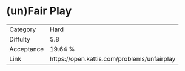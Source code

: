 # (un)Fair Play

<table>
    <tr>
        <td>Category</td>
        <td>Hard</td>
    </tr>
    <tr>
        <td>Diffulty</td>
        <td>5.8</td>
    </tr>
    <tr>
        <td>Acceptance</td>
        <td>19.64 %</td>
    </tr>
    <tr>
        <td>Link</td>
        <td>https://open.kattis.com/problems/unfairplay</td>
    </tr>
</table>